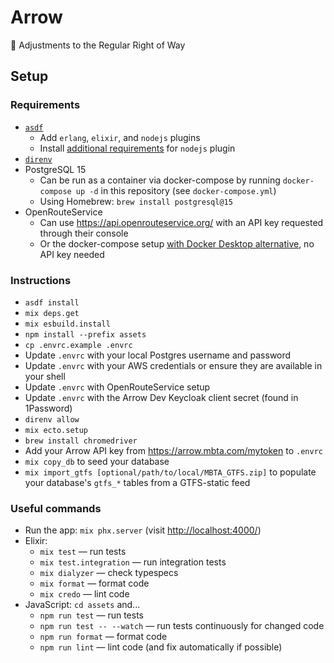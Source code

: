 # Arrow

🏹 Adjustments to the Regular Right of Way

## Setup

### Requirements

- [`asdf`](https://github.com/asdf-vm/asdf)
  - Add `erlang`, `elixir`, and `nodejs` plugins
  - Install [additional requirements][nodejs-reqs] for `nodejs` plugin
- [`direnv`](https://github.com/direnv/direnv)
- PostgreSQL 15
  - Can be run as a container via docker-compose by running `docker-compose up -d` in this repository (see `docker-compose.yml`)
  - Using Homebrew: `brew install postgresql@15`
- OpenRouteService
  - Can use https://api.openrouteservice.org/ with an API key requested through their console
  - Or the docker-compose setup [with Docker Desktop alternative](https://github.com/mbta/technology-docs/blob/main/rfcs/accepted/0010-docker-desktop-replacement.md), no API key needed

[nodejs-reqs]: https://github.com/asdf-vm/asdf-nodejs#requirements

### Instructions

- `asdf install`
- `mix deps.get`
- `mix esbuild.install`
- `npm install --prefix assets`
- `cp .envrc.example .envrc`
- Update `.envrc` with your local Postgres username and password
- Update `.envrc` with your AWS credentials or ensure they are available in your shell
- Update `.envrc` with OpenRouteService setup
- Update `.envrc` with the Arrow Dev Keycloak client secret (found in 1Password)
- `direnv allow`
- `mix ecto.setup`
- `brew install chromedriver`
- Add your Arrow API key from https://arrow.mbta.com/mytoken to `.envrc`
- `mix copy_db` to seed your database
- `mix import_gtfs [optional/path/to/local/MBTA_GTFS.zip]` to populate your database's `gtfs_*` tables from a GTFS-static feed

### Useful commands

- Run the app: `mix phx.server` (visit <http://localhost:4000/>)
- Elixir:
  - `mix test` — run tests
  - `mix test.integration` — run integration tests
  - `mix dialyzer` — check typespecs
  - `mix format` — format code
  - `mix credo` — lint code
- JavaScript: `cd assets` and...
  - `npm run test` — run tests
  - `npm run test -- --watch` — run tests continuously for changed code
  - `npm run format` — format code
  - `npm run lint` — lint code (and fix automatically if possible)

